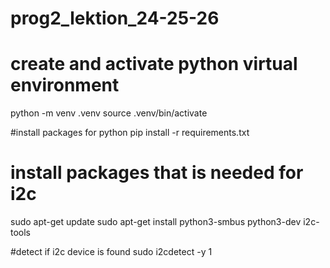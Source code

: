 # prog2_lektion_24-25-26

# create and activate python virtual environment
python -m venv .venv
source .venv/bin/activate

#install packages for python
pip install -r requirements.txt 

# install packages that is needed for i2c
sudo apt-get update
sudo apt-get install python3-smbus python3-dev i2c-tools

#detect if i2c device is found
sudo i2cdetect -y 1
